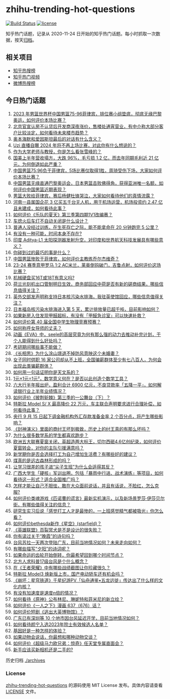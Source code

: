 # zhihu-trending-hot-questions

[![Build Status](https://github.com/justjavac/zhihu-trending-hot-questions/workflows/ci/badge.svg?branch=master)](https://github.com/justjavac/zhihu-trending-hot-questions/actions)
[![license](https://img.shields.io/github/license/justjavac/zhihu-trending-hot-questions)](https://github.com/justjavac/zhihu-trending-hot-questions/blob/master/LICENSE)

知乎热门话题，记录从 2020-11-24
日开始的知乎热门话题。每小时抓取一次数据，按天[归档](./archives)。

## 相关项目

- [知乎热搜榜](https://github.com/justjavac/zhihu-trending-top-search)
- [知乎热门视频](https://github.com/justjavac/zhihu-trending-hot-video)
- [微博热搜榜](https://github.com/justjavac/weibo-trending-hot-search)

## 今日热门话题

<!-- BEGIN -->
<!-- 最后更新时间 Sun Sep 03 2023 02:17:30 GMT+0800 (China Standard Time) -->

1. [2023 年男篮世界杯中国男篮75-96菲律宾，排位赛小组垫底，彻底无缘巴黎奥运，如何评价本场比赛？](https://www.zhihu.com/question/620299149)
1. [北京官宣认房不认贷后开发商深夜涨价，售楼处通宵营业，有中介称大部分客户比较淡定，如何看待未来楼市趋势？](https://www.zhihu.com/question/620243875)
1. [奥本海默和爱因斯坦最后的对话有什么含义？](https://www.zhihu.com/question/616471206)
1. [Uzi 直播自曝 2024 年将不再上场比赛，对此你有什么想说的？](https://www.zhihu.com/question/620293210)
1. [作为大学老师与教授，你是怎么看张雪峰的？](https://www.zhihu.com/question/608899030)
1. [国美上半年营收塌方，大跌 96%，毛亏损 1.2 亿，而去年同期毛利近 21 亿元，为何倒退如此严重？](https://www.zhihu.com/question/620281589)
1. [中国男篮75:96负于菲律宾，5场比赛仅取得1胜，周琦受伤下场，大家如何评价本场比赛？](https://www.zhihu.com/question/620300823)
1. [中国男篮无缘直通巴黎奥运会，日本男篮击败佛得角，获得亚洲唯一名额，如何评价中国男篮近期表现？](https://www.zhihu.com/question/620299991)
1. [男篮大败给菲律宾，赛后杨健杜锋哭泣，大家如何看待他们的真情流露？](https://www.zhihu.com/question/620307473)
1. [河南一县属国企花 3 亿买五千台无人机，用于机场运营，机场投资约 2.47 亿且未建成，如何看待此事？](https://www.zhihu.com/question/620188614)
1. [如何评价《乐队的夏天》第三季第四期1V1改编赛？](https://www.zhihu.com/question/620183031)
1. [车熄火后车灯不自动关闭是什么设计？](https://www.zhihu.com/question/21470700)
1. [普通人没经过训练，在生死存亡之际，能不能拿命在 20 分钟跑完 5 公里？](https://www.zhihu.com/question/421947026)
1. [有没有一种可能，时间本身不存在?](https://www.zhihu.com/question/614783412)
1. [印度 Aditya-L1 太阳探测器发射升空，对印度和世界航天科技发展具有哪些意义？](https://www.zhihu.com/question/619647498)
1. [你碰到过的最巧的事是什么？](https://www.zhihu.com/question/24114663)
1. [中国男篮惨败于菲律宾，如何评价主教练乔尔杰维奇？](https://www.zhihu.com/question/620298827)
1. [23-24 赛季意甲罗马 1:2 AC米兰，莱奥倒钩破门，吉鲁点射，如何评价这场比赛？](https://www.zhihu.com/question/620206487)
1. [机械硬盘买16T或18T有意义吗?](https://www.zhihu.com/question/542252741)
1. [荷兰光刻机出口管制明日生效，商务部回应中荷是否有新的磋商结果，哪些信息值得关注？](https://www.zhihu.com/question/620003791)
1. [英外交部发声明称支持日本核污染水排海，我驻英使馆回应，哪些信息值得关注？](https://www.zhihu.com/question/620243278)
1. [日本福岛核污染水排海进入第 5 天，累计排放量已超千吨，目前影响如何？](https://www.zhihu.com/question/619552802)
1. [如果新房入住发现甲醛超标，有没有「甲醛急诊室」可以快速补救？](https://www.zhihu.com/question/616610698)
1. [如何评价第 40 届全国中学生物理竞赛预赛？](https://www.zhihu.com/question/620255679)
1. [如何称呼女导师的丈夫？](https://www.zhihu.com/question/620008264)
1. [动画《EVA》中，seele的高层究竟为何有那么强的动力去推动补完计划，于个人能得到什么好处吗？](https://www.zhihu.com/question/608481745)
1. [考研期间哪些事不能做？](https://www.zhihu.com/question/271809687)
1. [《长相思》为什么涂山璟退不掉防风意映这个未婚妻？](https://www.zhihu.com/question/620185556)
1. [女子同时供职 16 家公司却从不上班，全国骗薪群体至少有七八百人，为何会出现此类骗薪群体？](https://www.zhihu.com/question/619972219)
1. [如何用一句话证明你是天文系的？](https://www.zhihu.com/question/600284364)
1. [1元×1元=1元²，数学意义何在？是否以此创造个数学工具？](https://www.zhihu.com/question/613245445)
1. [六大行半年报出炉，盈利合计 6900 亿元，不良贷款率「五降一平」，如何解读银行业上半年业绩情况？](https://www.zhihu.com/question/620160315)
1. [如何评价《披荆斩棘》第三季的一公舞台（下）？](https://www.zhihu.com/question/620243230)
1. [特斯拉 Model S/ X 最高降价 22 万元，车主联合声明要求进行合理补偿，如何看待此事？](https://www.zhihu.com/question/620200678)
1. [央行 9 月 15 日起下调金融机构外汇存款准备金率 2 个百分点，将产生哪些影响？](https://www.zhihu.com/question/620117328)
1. [《封神演义》里面的商纣王坏到极致，历史上的纣王真的有那么坏吗？](https://www.zhihu.com/question/614078309)
1. [为什么很多数学系的学生都喜欢跑步？](https://www.zhihu.com/question/616313250)
1. [欧洲五大联赛夏窗关闭，英超造两大标王，切尔西砸4.6亿创纪录，如何评价夏窗转会，对你的主队引援满意吗？](https://www.zhihu.com/question/620237808)
1. [新学期你是否会选择打工为自己增加生活费？有哪些好的建议？](https://www.zhihu.com/question/620019842)
1. [煤真的是远古森林形成的吗？](https://www.zhihu.com/question/620170214)
1. [让学习很差的孩子进“尖子生班”为什么会适得其反？](https://www.zhihu.com/question/617147395)
1. [广西大学生「硬核」军训出圈，包括「暴雨中行进、战术演练」等项目，如何看待这一形式？适合全国推广吗？](https://www.zhihu.com/question/620159484)
1. [怎样才能让自己不胆怯，敢在大众面前说话，并且有话说，不脸红，怎么克服?](https://www.zhihu.com/question/308078274)
1. [如何评价类魂游戏《匹诺曹的谎言》最新实机演示，以及新场景罗莎·伊莎贝尔街，有哪些值得关注的信息？](https://www.zhihu.com/question/619974345)
1. [研究生实习后说「感觉打工人才是最惨的，一上班感觉精气都被吸光」你怎么看？](https://www.zhihu.com/question/619499566)
1. [如何评价bethesda新作《星空》(starfield)？](https://www.zhihu.com/question/280808285)
1. [《英雄联盟》百裂冥犬是不是设计的很失败？](https://www.zhihu.com/question/619518778)
1. [你有读过关于“晚霞”的诗句吗？](https://www.zhihu.com/question/620000305)
1. [台风苏拉一天两次登陆广东，目前当地情况如何？未来走向如何？](https://www.zhihu.com/question/620269652)
1. [有哪些描写“夕阳”的诗词呢？](https://www.zhihu.com/question/620199689)
1. [如果命运的齿轮开始倒转，你最希望回到哪个时间节点？](https://www.zhihu.com/question/620147099)
1. [北方人求科普17级台风是个什么概念？](https://www.zhihu.com/question/32098024)
1. [在《王者荣耀》中有哪些战绩截图让你珍藏很久？](https://www.zhihu.com/question/619836046)
1. [特斯拉 Model3 焕新版上市，国产电动轿车还有机会吗？](https://www.zhihu.com/question/620136535)
1. [《崩坏：星穹铁道》千星纪游PV「仙舟通鉴•五龙远徙」传达出了什么样的文化内核？](https://www.zhihu.com/question/619376493)
1. [有没有加速度是速度n倍的情况？](https://www.zhihu.com/question/615903597)
1. [如何看待《原神》公布林尼、琳妮特和菲米尼的新立绘？](https://www.zhihu.com/question/620185268)
1. [如何评价《一人之下》漫画 637（676）话？](https://www.zhihu.com/question/620082024)
1. [如何评价短剧《逃出大英博物馆》？](https://www.zhihu.com/question/619841416)
1. [广东已有深圳等 10 个地市因台风延迟开学，目前当地情况如何？](https://www.zhihu.com/question/620004320)
1. [如何看待颜宁入选2023年院士有效候选人名单？](https://www.zhihu.com/question/619969641)
1. [基因好是一种怎样的体验？](https://www.zhihu.com/question/47151897)
1. [如果动物会说话，你最想和哪种动物交谈？](https://www.zhihu.com/question/614794825)
1. [如何评价《超级马力欧兄弟：惊奇》任天堂专属直面会？](https://www.zhihu.com/question/620065156)
1. [新手应该买新相机还是二手的?](https://www.zhihu.com/question/615220639)

<!-- END -->

历史归档 [./archives](./archives)

### License

[zhihu-trending-hot-questions](https://github.com/justjavac/zhihu-trending-hot-questions)
的源码使用 MIT License 发布。具体内容请查看 [LICENSE](./LICENSE) 文件。
